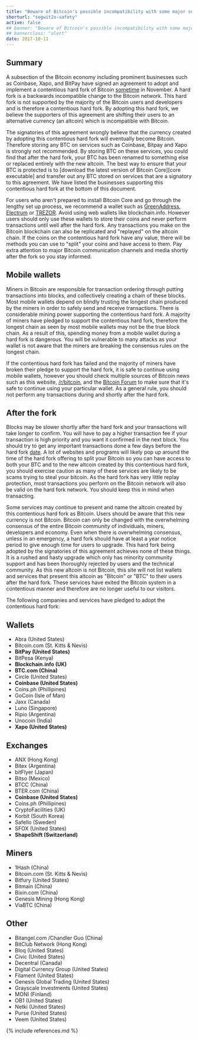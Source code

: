 ```yaml
---
title: "Beware of Bitcoin's possible incompatibility with some major services"
shorturl: "segwit2x-safety"
active: false
## banner: "Beware of Bitcoin's possible incompatibility with some major services"
## bannerclass: "alert"
date: 2017-10-11
---
```


## Summary

A subsection of the Bitcoin economy including prominent businesses such as Coinbase, Xapo, and BitPay have signed an agreement to adopt
and implement a contentious hard fork of Bitcoin [sometime](https://bashco.github.io/2x_Countdown/) in November. A hard fork is a
backwards incompatible change to the Bitcoin network. This hard fork is not supported by
the majority of the Bitcoin users and developers and is therefore a contentious hard fork.
By adopting this hard fork, we believe the supporters of this agreement are shifting their users to an alternative currency (an altcoin) which is incompatible with Bitcoin.

The signatories of this agreement wrongly believe that the currency created by adopting
this contentious hard fork will eventually become Bitcoin. Therefore storing any BTC on services such
as Coinbase, Bitpay and Xapo is strongly not recommended. By storing BTC on these services, you could
find that after the hard fork, your BTC has been renamed to something else or replaced entirely with the new altcoin.
The best way to ensure that your BTC is protected is to [download the latest version of Bitcoin Core][core executable]
and transfer out any BTC stored on services that are a signatory to this agreement. We have
listed the businesses supporting this contentious hard fork at the bottom of this document.

For users who aren't prepared to install Bitcoin Core and go through the lengthy set up process, we recommend
a wallet such as [GreenAddress](https://greenaddress.it/), [Electrum](https://electrum.org/) or [TREZOR](https://trezor.io/). Avoid using web wallets like blockchain.info.
However users should only use these wallets to store their coins and never perform transactions until well after the hard fork. Any transactions you
make on the Bitcoin blockchain can also be replicated and "replayed" on the altcoin chain. If the coins on the contentious
hard fork have any value, there will be methods you can use to "split" your coins and have access to them. Pay extra attention
to major Bitcoin communication channels and media shortly after the fork so you stay informed.

## Mobile wallets

Miners in Bitcoin are responsible for transaction ordering through putting transactions into blocks, and collectively
creating a chain of these blocks. Most mobile wallets depend on blindly trusting the longest chain produced by the miners in order to safely send and receive transactions.
There is considerable mining power supporting the contentious hard fork. A majority of miners have pledged to support the contentious
hard fork, therefore the longest chain as seen by most mobile wallets may not be the true block chain. As a
result of this, spending money from a mobile wallet during a hard fork is dangerous. You will be
vulnerable to many attacks as your wallet is not aware that the miners are breaking the consensus rules on the longest chain.

If the contentious hard fork has failed and the majority of miners have broken their pledge
to support the hard fork, it is safe to continue using mobile wallets, however you should check multiple
sources of Bitcoin news such as this website, [/r/bitcoin](https://www.reddit.com/r/Bitcoin/), and the [Bitcoin Forum](https://bitcointalk.org)
to make sure that it's safe to continue using your particular wallet. As a general rule, you should not perform any transactions
during and shortly after the hard fork.

## After the fork

Blocks may be slower shortly after the hard fork and your transactions will take longer to confirm. You
will have to pay a higher transaction fee if your transaction is high priority and you want it confirmed
in the next block. You should try to get any important transactions done a few days before the hard fork [date](http://bashco.github.io/2x_Countdown/).
A lot of websites and programs will likely pop up around the time of the hard fork offering to split your Bitcoin
so you can have access to both your BTC and to the new altcoin created by this contentious hard fork, you should
exercise caution as many of these services are likely to be scams trying to steal your bitcoin. As the
hard fork has very little replay protection, most transactions you perform on the Bitcoin network will also
be valid on the hard fork network. You should keep this in mind when transacting.

Some services may continue to present and name the altcoin created by this contentious hard
fork as Bitcoin. Users should be aware that this new currency is not Bitcoin. Bitcoin can only
be changed with the overwhelming consensus of the entire Bitcoin community of individuals,
miners, developers and economy. Even when there is overwhelming consensus, unless in an
emergency, a hard fork should have at least a year notice period to give enough time for users to upgrade. This
hard fork being adopted by the signatories of this agreement achieves none of these things. It is a rushed
and hasty upgrade which only has minority community support and has been thoroughly rejected by users and the technical community.
As this new altcoin is not Bitcoin, this site will not list wallets and services that present
this altcoin as "Bitcoin" or "BTC" to their users after the hard fork. These services have exited
the Bitcoin system in a contentious manner and therefore are no longer useful to our visitors.

The following companies and services have pledged to adopt the contentious hard fork:

## Wallets

+ Abra (United States)
+ Bitcoin.com (St. Kitts & Nevis)
+ **BitPay (United States)**
+ BitPesa (Kenya)
+ **Blockchain.info (UK)**
+ **BTC.com (China)**
+ Circle (United States)
+ **Coinbase (United States)**
+ Coins.ph (Phillipines)
+ GoCoin (Isle of Man)
+ Jaxx (Canada)
+ Luno (Singapore)
+ Ripio (Argentina)
+ Unocoin (India)
+ **Xapo (United States)**

## Exchanges

+ ANX (Hong Kong)
+ Bitex (Argentina)
+ bitFlyer (Japan)
+ Bitso (Mexico)
+ BTCC (China)
+ BTER.com (China)
+ **Coinbase (United States)**
+ Coins.ph (Phillipines)
+ CryptoFacilities (UK)
+ Korbit (South Korea)
+ Safello (Sweden)
+ SFOX (United States)
+ **ShapeShift (Switzerland)**

## Miners

+ 1Hash (China)
+ Bitcoin.com (St. Kitts & Nevis)
+ Bitfury (United States)
+ Bitmain (China)
+ Bixin.com (China)
+ Genesis Mining (Hong Kong)
+ ViaBTC (China)

## Other

+ Bitangel.com /Chandler Guo (China)
+ BitClub Network (Hong Kong)
+ Bloq (United States)
+ Civic (United States)
+ Decentral (Canada)
+ Digital Currency Group (United States)
+ Filament (United States)
+ Genesis Global Trading (United States)
+ Grayscale Investments (United States)
+ MONI (Finland)
+ OB1 (United States)
+ Netki (United States)
+ Purse (United States)
+ Veem (United States)

{% include references.md %}
